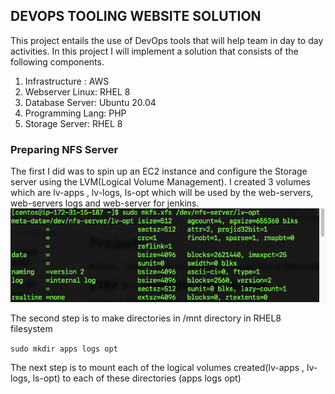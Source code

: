 ## DEVOPS TOOLING WEBSITE SOLUTION

This project entails the use of DevOps tools that will help team in day to day activities. In this project I will implement a solution that consists of the following components.  

1. Infrastructure : AWS
2. Webserver Linux: RHEL 8
3. Database Server: Ubuntu 20.04
4. Programming Lang: PHP
5. Storage Server: RHEL 8


### Preparing NFS Server
The first I did was to spin up an EC2 instance and configure the Storage server using the LVM(Logical Volume Management). I created 3 volumes which are 
lv-apps , lv-logs, ls-opt which will be used by the web-servers, web-servers logs and web-server for jenkins.
![mount](./images/mount_xfs.png)

The second step is to make directories in /mnt directory in RHEL8 filesystem 

`sudo mkdir apps logs opt`


The next step is to mount each of the logical volumes created(lv-apps , lv-logs, ls-opt) to each of these directories (apps logs opt)
 

